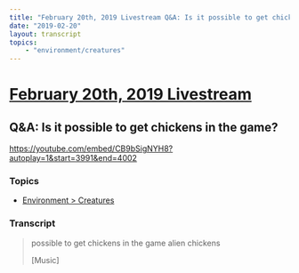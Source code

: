 ```yaml
---
title: "February 20th, 2019 Livestream Q&A: Is it possible to get chickens in the game?"
date: "2019-02-20"
layout: transcript
topics:
    - "environment/creatures"
---
```

# [February 20th, 2019 Livestream](../2019-02-20.md)
## Q&A: Is it possible to get chickens in the game?
https://youtube.com/embed/CB9bSigNYH8?autoplay=1&start=3991&end=4002

### Topics
* [Environment > Creatures](../topics/environment/creatures.md)

### Transcript

> possible to get chickens in the game alien chickens
>
> [Music]
